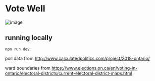 # Vote Well

![image](https://user-images.githubusercontent.com/3444/41066564-3b7dd04a-69b0-11e8-8a5e-6318af2139cf.png)

## running locally

```console
npm run dev
```

poll data from http://www.calculatedpolitics.com/project/2018-ontario/

ward boundaries from https://www.elections.on.ca/en/voting-in-ontario/electoral-districts/current-electoral-district-maps.html
